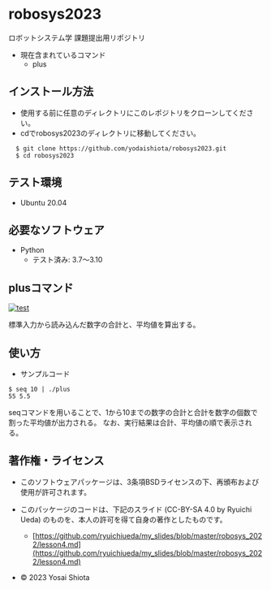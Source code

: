 # robosys2023
ロボットシステム学 課題提出用リポジトリ
* 現在含まれているコマンド
  * plus

## インストール方法
* 使用する前に任意のディレクトリにこのレポジトリをクローンしてください。
* cdでrobosys2023のディレクトリに移動してください。
```
  $ git clone https://github.com/yodaishiota/robosys2023.git
  $ cd robosys2023
```

## テスト環境
* Ubuntu 20.04

## 必要なソフトウェア
* Python
  * テスト済み: 3.7～3.10

## plusコマンド
[![test](https://github.com/yodaishiota/robosys2023/actions/workflows/test.yml/badge.svg)](https://github.com/yodaishiota/robosys2023/actions/workflows/test.yml)

標準入力から読み込んだ数字の合計と、平均値を算出する。

## 使い方
* サンプルコード
```
$ seq 10 | ./plus
55 5.5
```
seqコマンドを用いることで、1から10までの数字の合計と合計を数字の個数で割った平均値が出力される。
なお、実行結果は合計、平均値の順で表示される。

## 著作権・ライセンス
* このソフトウェアパッケージは、3条項BSDライセンスの下、再頒布および使用が許可されます。

* このパッケージのコードは、下記のスライド (CC-BY-SA 4.0 by Ryuichi Ueda) のものを、本人の許可を得て自身の著作としたものです。
	* [https://github.com/ryuichiueda/my_slides/blob/master/robosys_2022/lesson4.md](https://github.com/ryuichiueda/my_slides/blob/master/robosys_2022/lesson4.md)

* © 2023 Yosai Shiota
